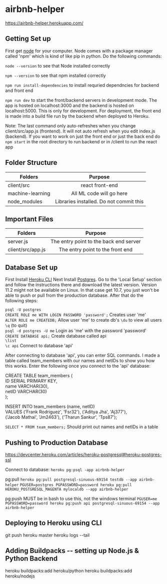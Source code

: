 # airbnb-helper
https://airbnb-helper.herokuapp.com/

## Getting Set up
First get [node](https://nodejs.org/en/download/) for your computer. Node comes with
a package manager called 'npm' which is kind of like pip in python. Do the following
commands:

`node --version` to see that Node installed correctly

`npm --version` to see that npm installed correctly

`npm run install-dependencies` to install requried dependncies for backend
and front end

`npm run dev` to start the front/backend servers in development mode. The app
is hosted on localhost:3000 and the backend is hosted on localhost:5000. This is only
for development. For deployment, the front end is made into a build file run by the 
backend when deployed to Heroku. 

Note: The last command only auto-refreshes when you change client/src/app.js (frontend). 
It will not auto refresh when you edit index.js (backend). If you want to work on just
the front end or just the back end do `npm start` in the root directory to run backend 
or in /client to run the react app

## Folder Structure
|      Folders     |                Purpose                  | 
| ---------------- |:---------------------------------------:| 
| client/src       | react front-end                         | 
| machine-learning | All ML code will go here                |  
| node_modules     | Libraries installed. Do not commit this |

## Important Files
|      Folders      |                Purpose                  | 
| ----------------- |:---------------------------------------:| 
| server.js         | The entry point to the back end server  | 
| client/src/app.js | The entry point to the front end        |  

## Database Set up
First Install [Heroku CLI](https://devcenter.heroku.com/articles/heroku-cli)
Next Install [Postgres](https://devcenter.heroku.com/articles/heroku-postgresql#heroku-postgres-ssl). Go to the 'Local Setup' section and follow the instructions there and download the latest version. Version 11.2 might not be available on Linux. In that case get 10.7, you just won't be able to push or pull from the production database. After that do the following steps:

`psql -U postgres`  
`CREATE ROLE me WITH LOGIN PASSWORD 'password';`  Creates user 'me'  
`ALTER ROLE me CREATEDB;`  Allow user 'me' to create db's
`\du` to view all users  
`\q` (to quit)  
`psql -d postgres -U me` Login as 'me' with the password 'password'  
`CREATE DATABASE api;`  Create database called api  
`\list`  
`\c api` Connect to database 'api'

After connecting to database 'api', you can enter SQL commands. I made a table called team_members
with our names and netIDs to show you how this works. Enter the following once you connect to the 
'api' database:

CREATE TABLE team_members (<br/>
  ID SERIAL PRIMARY KEY,<br/>
  name VARCHAR(30),<br/>
  netID VARCHAR(30)<br/> 
);<br/>

INSERT INTO team_members (name, netID)<br/>
  VALUES ('Frank Rodriguez', 'Fsr32'), ('Aditya Jha', 'Aj377'),<br/>
    ('Jacob Mathai', 'Jm2463'), ('Tharun Sankur', 'Tps87');<br/>

`SELECT * FROM team_members;`  Should print out names and netIDs in a table

## Pushing to Production Database
https://devcenter.heroku.com/articles/heroku-postgresql#heroku-postgres-ssl

Connect to database: `heroku pg:psql -app airbnb-helper`

pg:pull
`heroku pg:pull postgresql-sinuous-69154 testdb --app airbnb-helper`
`PGUSER=postgres PGPASSWORD=password heroku pg:pull HEROKU_POSTGRESQL_MAGENTA mylocaldb --app airbnb-helper`

pg:push
MUST be in bash to use this, not the windows terminal
`PGUSER=me PGPASSWORD=password heroku pg:push api postgresql-sinuous-69154 --app airbnb-helper`

## Deploying to Heroku using CLI
git push heroku master
heroku logs --tail

## Adding Buildpacks -- setting up Node.js & Python Backend
heroku buildpacks:add heroku/python
heroku buildpacks:add heroku/nodejs